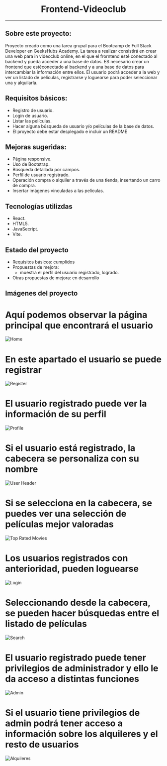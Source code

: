 <h1 align="center">Frontend-Videoclub</h1>

---

## Sobre este proyecto:

Proyecto creado como una tarea grupal para el Bootcamp de Full Stack Developer en GeeksHubs Academy.
La tarea a realizar consistirá en crear una web para in videoclub online, en el que el frorntend esté conectado al backend y pueda acceder a una base de datos.
ES necesario crear un frontend que estéconectado al backend y a una base de datos para intercambiar la información entre ellos. El usuario podrá acceder a la web y ver un listado de películas, registrarse y loguearse para poder seleccionar una y alquilarla.

## Requisitos básicos:

* Registro de usuario.
* Login de usuario.
* Listar las películas.
* Hacer alguna búsqueda de usuario y/o películas de la base de datos.
* El proyecto debe estar desplegado e incluir un README

## Mejoras sugeridas:

* Página responsive.
* Uso de Bootstrap.
* Búsqueda detallada por campos.
* Perfil de usuario registrado.
* Operación compra o alquiler a través de una tienda, insertando un carro de compra.
* Insertar imágenes vinculadas a las películas.

## Tecnologías utilizdas

* React.
* HTML5.
* JavaSecript.
* Vite.

## Estado del proyecto

* Requisitos básicos: cumplidos
* Propuestas de mejora: 
   - muestra el perfil del usuario registrado, logrado.
* Otras propuestas de mejora: en desarrollo

## Imágenes del proyecto

# Aquí podemos observar la página principal que encontrará el usuario
<img src="https://github.com/oscrodsol/Frontend-videoclub/blob/master/src/assets/Home.png" alt="Home"/>

# En este apartado el usuario se puede registrar
<img src="https://github.com/oscrodsol/Frontend-videoclub/blob/master/src/assets/Register.png" alt="Register"/>

# El usuario registrado puede ver la información de su perfil
<img src="https://github.com/oscrodsol/Frontend-videoclub/blob/master/src/assets/UserProfile.png" alt="Profile"/>

# Si el usuario está registrado, la cabecera se personaliza con su nombre
<img src="https://github.com/oscrodsol/Frontend-videoclub/blob/master/src/assets/HeaderUser.png" alt="User Header"/>

# Si se selecciona en la cabecera, se puedes ver una selección de películas mejor valoradas
<img src="https://github.com/oscrodsol/Frontend-videoclub/blob/master/src/assets/Top%20Rated.png" alt="Top Rated Movies"/>

# Los usuarios registrados con anterioridad, pueden loguearse
<img src="https://github.com/oscrodsol/Frontend-videoclub/blob/master/src/assets/LoginCaptura.png" alt="Login"/>

# Seleccionando desde la cabecera, se pueden hacer búsquedas entre el listado de películas
<img src="https://github.com/oscrodsol/Frontend-videoclub/blob/master/src/assets/Busqueda.png" alt="Search"/>

# El usuario registrado puede tener privilegios de administrador y ello le da acceso a distintas funciones
<img src="https://github.com/oscrodsol/Frontend-videoclub/blob/master/src/assets/HeaderAdmin.png" alt="Admin"/>

# Si el usuario tiene privilegios de admin podrá tener acceso a información sobre los alquileres y el resto de usuarios
<img src="https://github.com/oscrodsol/Frontend-videoclub/blob/master/src/assets/AlquileresAdmin.png" alt="Alquileres"/>
